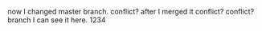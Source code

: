 now I changed master branch.
conflict? after I merged it conflict? conflict? branch I can see it here.
1234